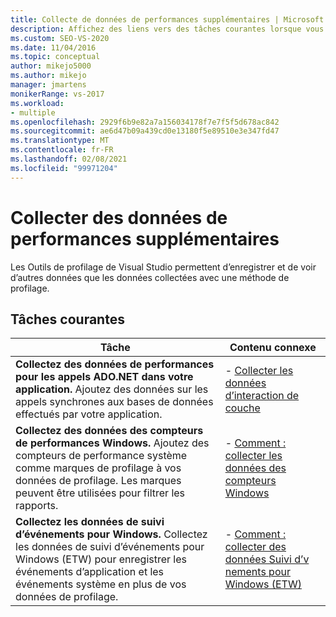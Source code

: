 ```yaml
---
title: Collecte de données de performances supplémentaires | Microsoft Docs
description: Affichez des liens vers des tâches courantes lorsque vous souhaitez collecter des données de performances supplémentaires dans Visual Studio Outils de profilage.
ms.custom: SEO-VS-2020
ms.date: 11/04/2016
ms.topic: conceptual
author: mikejo5000
ms.author: mikejo
manager: jmartens
monikerRange: vs-2017
ms.workload:
- multiple
ms.openlocfilehash: 2929f6b9e82a7a156034178f7e7f5f5d678ac842
ms.sourcegitcommit: ae6d47b09a439cd0e13180f5e89510e3e347fd47
ms.translationtype: MT
ms.contentlocale: fr-FR
ms.lasthandoff: 02/08/2021
ms.locfileid: "99971204"
---
```

# <a name="collect-additional-performance-data"></a>Collecter des données de performances supplémentaires

Les Outils de profilage de Visual Studio permettent d’enregistrer et de voir d’autres données que les données collectées avec une méthode de profilage.

## <a name="common-tasks"></a>Tâches courantes

|Tâche|Contenu connexe|
|----------|---------------------|
|**Collectez des données de performances pour les appels ADO.NET dans votre application.** Ajoutez des données sur les appels synchrones aux bases de données effectués par votre application.|- [Collecter les données d’interaction de couche](../profiling/collecting-tier-interaction-data.md)|
|**Collectez des données des compteurs de performances Windows.** Ajoutez des compteurs de performance système comme marques de profilage à vos données de profilage. Les marques peuvent être utilisées pour filtrer les rapports.|- [Comment : collecter les données des compteurs Windows](../profiling/how-to-collect-windows-counter-data.md)|
|**Collectez les données de suivi d’événements pour Windows.** Collectez les données de suivi d’événements pour Windows (ETW) pour enregistrer les événements d’application et les événements système en plus de vos données de profilage.|- [Comment : collecter des données Suivi d’v nements pour Windows (ETW)](../profiling/how-to-collect-event-tracing-for-windows-etw-data.md)|
